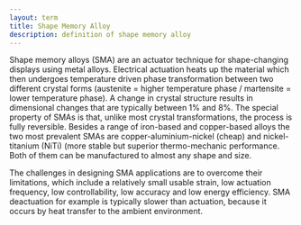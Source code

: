```yaml
---
layout: term
title: Shape Memory Alloy
description: definition of shape memory alloy
---
```

Shape memory alloys (SMA) are an actuator technique for shape-changing displays using metal alloys. Electrical actuation heats up the material which then undergoes temperature driven phase transformation between two different crystal forms (austenite = higher temperature phase / martensite = lower temperature phase).  A change in crystal structure results in dimensional changes that are typically between 1% and 8%. The special property of SMAs is that, unlike most crystal transformations, the process is fully reversible. Besides a range of iron-based and copper-based alloys the two most prevalent SMAs are copper-aluminium-nickel (cheap) and nickel-titanium (NiTi) (more stable but superior thermo-mechanic performance. Both of them can be manufactured to almost any shape and size.

The challenges in designing SMA applications are to overcome their limitations, which include a relatively small usable strain, low actuation frequency, low controllability, low accuracy and low energy efficiency. SMA deactuation for example is typically slower than actuation, because it occurs by heat transfer to the ambient environment.
